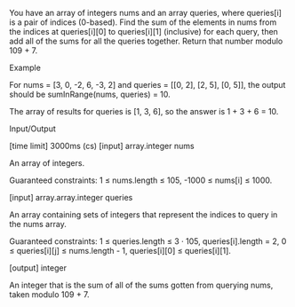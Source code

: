 You have an array of integers nums and an array queries, where queries[i] is a pair of indices (0-based). Find the sum of the elements in nums from the indices at queries[i][0] to queries[i][1] (inclusive) for each query, then add all of the sums for all the queries together. Return that number modulo 109 + 7.

Example

For nums = [3, 0, -2, 6, -3, 2] and queries = [[0, 2], [2, 5], [0, 5]], the output should be
sumInRange(nums, queries) = 10.

The array of results for queries is [1, 3, 6], so the answer is 1 + 3 + 6 = 10.

Input/Output

[time limit] 3000ms (cs)
[input] array.integer nums

An array of integers.

Guaranteed constraints:
1 ≤ nums.length ≤ 105,
-1000 ≤ nums[i] ≤ 1000.

[input] array.array.integer queries

An array containing sets of integers that represent the indices to query in the nums array.

Guaranteed constraints:
1 ≤ queries.length ≤ 3 · 105,
queries[i].length = 2,
0 ≤ queries[i][j] ≤ nums.length - 1,
queries[i][0] ≤ queries[i][1].

[output] integer

An integer that is the sum of all of the sums gotten from querying nums, taken modulo 109 + 7.
